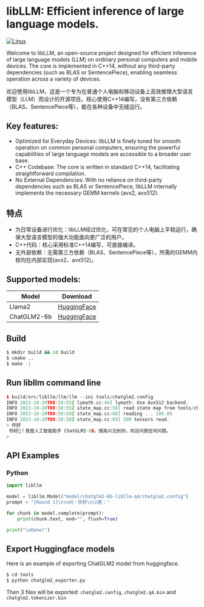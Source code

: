 # libLLM: Efficient inference of large language models.

[![Linux](https://github.com/ling0322/libllm/actions/workflows/cmake-linux.yml/badge.svg?branch=main)](https://github.com/ling0322/libllm/actions/workflows/cmake-linux.yml)

Welcome to libLLM, an open-source project designed for efficient inference of large language models (LLM) on ordinary personal computers and mobile devices. The core is implemented in C++14, without any third-party dependencies (such as BLAS or SentencePiece), enabling seamless operation across a variety of devices.

欢迎使用libLLM，这是一个专为在普通个人电脑和移动设备上高效推理大型语言模型（LLM）而设计的开源项目。核心使用C++14编写，没有第三方依赖（BLAS、SentencePiece等），能在各种设备中无缝运行。

## Key features:

- Optimized for Everyday Devices: libLLM is finely tuned for smooth operation on common personal computers, ensuring the powerful capabilities of large language models are accessible to a broader user base.
- C++ Codebase: The core is written in standard C++14, facilitating straightforward compilation.
- No External Dependencies: With no reliance on third-party dependencies such as BLAS or SentencePiece, libLLM internally implements the necessary GEMM kernels (avx2, avx512). 

## 特点

- 为日常设备进行优化：libLLM经过优化，可在常见的个人电脑上平稳运行，确保大型语言模型的强大功能面向更广泛的用户。
- C++代码：核心采用标准C++14编写，可直接编译。
- 无外部依赖：无需第三方依赖（BLAS、SentencePiece等），所需的GEMM内核均在内部实现(avx2、avx512)。

## Supported models:

| Model            | Download |
|------------------|----------|
| Llama2           | [HuggingFace](https://huggingface.co/ling0322/llama2-7b-libllm-q4/tree/main) |
| ChatGLM2-6b      | [HuggingFace](https://huggingface.co/ling0322/chatglm2-6b-libllm-q4/tree/main) |

## Build

```bash
$ mkdir build && cd build
$ cmake ..
$ make -j
```

## Run libllm command line

```c++
$ build/src/libllm/llm/llm --ini tools/chatglm2.config 
INFO 2023-10-20T08:58:55Z lymath.cc:44] lymath: Use Avx512 backend.
INFO 2023-10-20T08:58:55Z state_map.cc:58] read state map from tools/chatglm2.q4.bin
INFO 2023-10-20T08:58:58Z state_map.cc:68] reading ... 100.0%
INFO 2023-10-20T08:58:58Z state_map.cc:69] 200 tensors read.
> 你好
 你好👋！我是人工智能助手 ChatGLM2-6B，很高兴见到你，欢迎问我任何问题。
> 
```

## API Examples

### Python

```python
import libllm

model = libllm.Model("model/chatglm2-6b-libllm-q4/chatglm2.config")
prompt = "[Round 1]\n\n问：你好\n\n答："

for chunk in model.complete(prompt):
    print(chunk.text, end="", flush=True)

print("\nDone!")
```

## Export Huggingface models

Here is an example of exporting ChatGLM2 model from huggingface.

```bash
$ cd tools
$ python chatglm2_exporter.py
```

Then 3 files will be exported: `chatglm2.config`, `chatglm2.q4.bin` and `chatglm2.tokenizer.bin`
